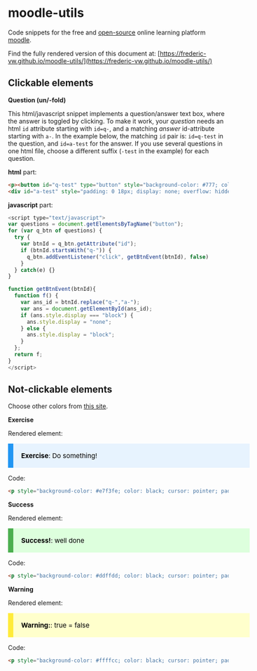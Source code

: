 # moodle-utils

Code snippets for the free and [open-source](https://github.com/moodle/moodle) online learning platform [moodle](https://moodle.org/).  

Find the fully rendered version of this document at: [https://frederic-vw.github.io/moodle-utils/](https://frederic-vw.github.io/moodle-utils/)

## Clickable elements

**Question (un/-fold)**

This html/javascript snippet implements a question/answer text box, where the answer is toggled by clicking. To make it work, your *question* needs an html `id` attribute starting with `id=q-`, and a matching *answer* id-attribute starting with `a-`. In the example below, the matching `id` pair is: `id=q-test` in the question, and `id=a-test` for the answer. If you use several questions in one html file, choose a different suffix (`-test` in the example) for each question.

**html** part:
```html
<p><button id="q-test" type="button" style="background-color: #777; color: white; cursor: pointer; padding: 18px; width: 100%; border: none; text-align: left; outline: none; font-size: 15px;">Question: what happens if you click this?</button></p>
<div id="a-test" style="padding: 0 18px; display: none; overflow: hidden; background-color: #f1f1f1;">...you may get an answer!</div>
```

**javascript** part:

```javascript
<script type="text/javascript">
var questions = document.getElementsByTagName("button");
for (var q_btn of questions) {
  try {
    var btnId = q_btn.getAttribute("id");
    if (btnId.startsWith("q-")) {
      q_btn.addEventListener("click", getBtnEvent(btnId), false)
    }
  } catch(e) {}
}

function getBtnEvent(btnId){
  function f() {
    var ans_id = btnId.replace("q-","a-");
    var ans = document.getElementById(ans_id);
    if (ans.style.display === "block") {
      ans.style.display = "none";
    } else {
      ans.style.display = "block";
    }
  };
  return f;
}
</script>
```


## Not-clickable elements

Choose other colors from [this site](https://htmlcolorcodes.com/colors/).

**Exercise**

Rendered element:
<p style="background-color: #e7f3fe; color: black; cursor: pointer; padding: 18px; width: 100%; border-left: 12px solid #2196F3; text-align: left; outline: none; font-size: 15px;"><strong>Exercise</strong>: Do something!</p>

Code:
```html
<p style="background-color: #e7f3fe; color: black; cursor: pointer; padding: 18px; width: 100%; border-left: 12px solid #2196F3; text-align: left; outline: none; font-size: 15px;"><strong>Exercise</strong>: Do something!</p>
```

**Success**

Rendered element:
<p style="background-color: #ddffdd; color: black; cursor: pointer; padding: 18px; width: 100%; border-left: 12px solid #4CAF50; text-align: left; outline: none; font-size: 15px;"><strong>Success!</strong>: well done</p>

Code:
```html
<p style="background-color: #ddffdd; color: black; cursor: pointer; padding: 18px; width: 100%; border-left: 12px solid #4CAF50; text-align: left; outline: none; font-size: 15px;"><strong>Success!</strong>: well done</p>
```


**Warning**

Rendered element:
<p style="background-color: #ffffcc; color: black; cursor: pointer; padding: 18px; width: 100%; border-left: 12px solid #ffeb3b; text-align: left; outline: none; font-size: 15px;"><strong>Warning:</strong>: true = false</p>

Code:
```html
<p style="background-color: #ffffcc; color: black; cursor: pointer; padding: 18px; width: 100%; border-left: 12px solid #ffeb3b; text-align: left; outline: none; font-size: 15px;"><strong>Warning:</strong>: true = false</p>
```
